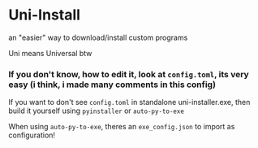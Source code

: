 # Uni-Install
an "easier" way to download/install custom programs

Uni means Universal btw

### If you don't know, how to edit it, look at ``config.toml``, its very easy (i think, i made many comments in this config)
If you want to don't see ``config.toml`` in standalone uni-installer.exe, then build it yourself using ``pyinstaller`` or ``auto-py-to-exe``

When using ``auto-py-to-exe``, theres an ``exe_config.json`` to import as configuration!
